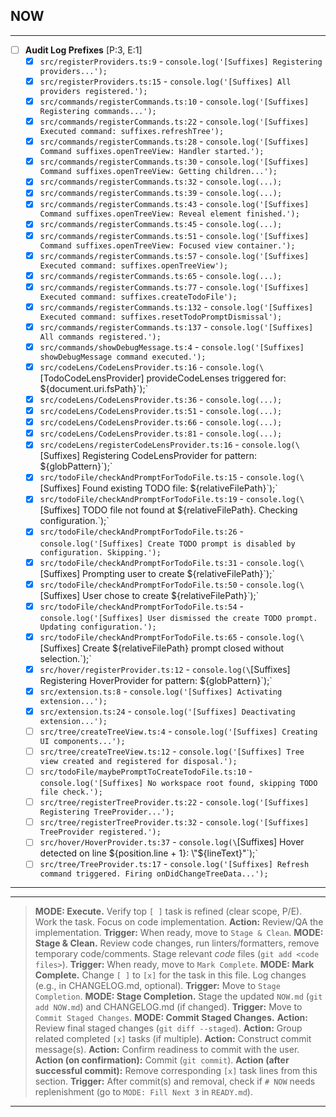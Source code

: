 ## NOW

---

- [ ] **Audit Log Prefixes** [P:3, E:1]
  - [x] `src/registerProviders.ts:9` - `console.log('[Suffixes] Registering providers...');`
  - [x] `src/registerProviders.ts:15` - `console.log('[Suffixes] All providers registered.');`
  - [x] `src/commands/registerCommands.ts:10` - `console.log('[Suffixes] Registering commands...');`
  - [x] `src/commands/registerCommands.ts:22` - `console.log('[Suffixes] Executed command: suffixes.refreshTree');`
  - [x] `src/commands/registerCommands.ts:28` - `console.log('[Suffixes] Command suffixes.openTreeView: Handler started.');`
  - [x] `src/commands/registerCommands.ts:30` - `console.log('[Suffixes] Command suffixes.openTreeView: Getting children...');`
  - [x] `src/commands/registerCommands.ts:32` - `console.log(...);`
  - [x] `src/commands/registerCommands.ts:39` - `console.log(...);`
  - [x] `src/commands/registerCommands.ts:43` - `console.log('[Suffixes] Command suffixes.openTreeView: Reveal element finished.');`
  - [x] `src/commands/registerCommands.ts:45` - `console.log(...);`
  - [x] `src/commands/registerCommands.ts:51` - `console.log('[Suffixes] Command suffixes.openTreeView: Focused view container.');`
  - [x] `src/commands/registerCommands.ts:57` - `console.log('[Suffixes] Executed command: suffixes.openTreeView');`
  - [x] `src/commands/registerCommands.ts:65` - `console.log(...);`
  - [x] `src/commands/registerCommands.ts:77` - `console.log('[Suffixes] Executed command: suffixes.createTodoFile');`
  - [x] `src/commands/registerCommands.ts:132` - `console.log('[Suffixes] Executed command: suffixes.resetTodoPromptDismissal');`
  - [x] `src/commands/registerCommands.ts:137` - `console.log('[Suffixes] All commands registered.');`
  - [x] `src/commands/showDebugMessage.ts:4` - `console.log('[Suffixes] showDebugMessage command executed.');`
  - [x] `src/codeLens/CodeLensProvider.ts:16` - `console.log(\`[TodoCodeLensProvider] provideCodeLenses triggered for: ${document.uri.fsPath}\`);`
  - [x] `src/codeLens/CodeLensProvider.ts:36` - `console.log(...);`
  - [x] `src/codeLens/CodeLensProvider.ts:51` - `console.log(...);`
  - [x] `src/codeLens/CodeLensProvider.ts:66` - `console.log(...);`
  - [x] `src/codeLens/CodeLensProvider.ts:81` - `console.log(...);`
  - [x] `src/codeLens/registerCodeLensProvider.ts:16` - `console.log(\`[Suffixes] Registering CodeLensProvider for pattern: ${globPattern}\`);`
  - [x] `src/todoFile/checkAndPromptForTodoFile.ts:15` - `console.log(\`[Suffixes] Found existing TODO file: ${relativeFilePath}\`);`
  - [x] `src/todoFile/checkAndPromptForTodoFile.ts:19` - `console.log(\`[Suffixes] TODO file not found at ${relativeFilePath}. Checking configuration.\`);`
  - [x] `src/todoFile/checkAndPromptForTodoFile.ts:26` - `console.log('[Suffixes] Create TODO prompt is disabled by configuration. Skipping.');`
  - [x] `src/todoFile/checkAndPromptForTodoFile.ts:31` - `console.log(\`[Suffixes] Prompting user to create ${relativeFilePath}\`);`
  - [x] `src/todoFile/checkAndPromptForTodoFile.ts:50` - `console.log(\`[Suffixes] User chose to create ${relativeFilePath}\`);`
  - [x] `src/todoFile/checkAndPromptForTodoFile.ts:54` - `console.log('[Suffixes] User dismissed the create TODO prompt. Updating configuration.');`
  - [x] `src/todoFile/checkAndPromptForTodoFile.ts:65` - `console.log(\`[Suffixes] Create ${relativeFilePath} prompt closed without selection.\`);`
  - [x] `src/hover/registerProvider.ts:12` - `console.log(\`[Suffixes] Registering HoverProvider for pattern: ${globPattern}\`);`
  - [x] `src/extension.ts:8` - `console.log('[Suffixes] Activating extension...');`
  - [x] `src/extension.ts:24` - `console.log('[Suffixes] Deactivating extension...');`
  - [ ] `src/tree/createTreeView.ts:4` - `console.log('[Suffixes] Creating UI components...');`
  - [ ] `src/tree/createTreeView.ts:12` - `console.log('[Suffixes] Tree view created and registered for disposal.');`
  - [ ] `src/todoFile/maybePromptToCreateTodoFile.ts:10` - `console.log('[Suffixes] No workspace root found, skipping TODO file check.');`
  - [ ] `src/tree/registerTreeProvider.ts:22` - `console.log('[Suffixes] Registering TreeProvider...');`
  - [ ] `src/tree/registerTreeProvider.ts:32` - `console.log('[Suffixes] TreeProvider registered.');`
  - [ ] `src/hover/HoverProvider.ts:37` - `console.log(\`[Suffixes] Hover detected on line ${position.line + 1}: \"${lineText}\"\`);`
  - [ ] `src/tree/TreeProvider.ts:17` - `console.log('[Suffixes] Refresh command triggered. Firing onDidChangeTreeData...');`

---

<!--













Modes below









-->

---

> **MODE: Execute.** Verify top `[ ]` task is refined (clear scope, P/E). Work the task. Focus on code implementation. **Action:** Review/QA the implementation. **Trigger:** When ready, move to `Stage & Clean`.
> **MODE: Stage & Clean.** Review code changes, run linters/formatters, remove temporary code/comments. Stage relevant _code_ files (`git add <code files>`). **Trigger:** When ready, move to `Mark Complete`.
> **MODE: Mark Complete.** Change `[ ]` to `[x]` for the task in this file. Log changes (e.g., in CHANGELOG.md, optional). **Trigger:** Move to `Stage Completion`.
> **MODE: Stage Completion.** Stage the updated `NOW.md` (`git add NOW.md`) and CHANGELOG.md (if changed). **Trigger:** Move to `Commit Staged Changes`.
> **MODE: Commit Staged Changes.** **Action:** Review final staged changes (`git diff --staged`). **Action:** Group related completed `[x]` tasks (if multiple). **Action:** Construct commit message(s). **Action:** Confirm readiness to commit with the user. **Action (on confirmation):** Commit (`git commit`). **Action (after successful commit):** Remove corresponding `[x]` task lines from this section. **Trigger:** After commit(s) and removal, check if `# NOW` needs replenishment (go to `MODE: Fill Next 3` in `READY.md`).

---
